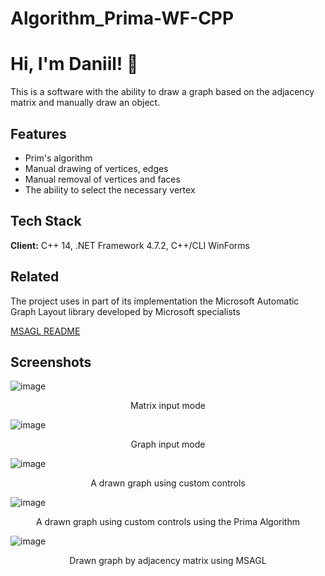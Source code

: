 # Algorithm_Prima-WF-CPP

# Hi, I'm Daniil! 👋
This is a software with the ability to draw a graph based on the adjacency matrix and manually draw an object.

## Features
- Prim's algorithm
- Manual drawing of vertices, edges
- Manual removal of vertices and faces
- The ability to select the necessary vertex

## Tech Stack

**Client:** С++ 14, .NET Framework 4.7.2, C++/CLI WinForms

## Related

The project uses in part of its implementation the Microsoft Automatic Graph Layout library developed by Microsoft specialists

[MSAGL README](https://github.com/microsoft/automatic-graph-layout#readme)

## Screenshots

![image](https://github.com/komilffo-d/Algorithm_Prima_CPP-CLI/assets/74680206/8a375a2b-4241-4b14-b8c1-84bc7e333634)
<p align="center">
Matrix input mode
</p>

![image](https://github.com/komilffo-d/Algorithm_Prima_CPP-CLI/assets/74680206/dc3e5ed1-784b-4a3f-93c2-8a7714f73244)
<p align="center">
Graph input mode
</p>

![image](https://github.com/komilffo-d/Algorithm_Prima_CPP-CLI/assets/74680206/28369e26-c593-4c7f-98bb-0a487230e3d9)
<p align="center">
A drawn graph using custom controls
</p>

![image](https://github.com/komilffo-d/Algorithm_Prima_CPP-CLI/assets/74680206/fd044c03-4b35-4c6b-b375-c789440822aa)
<p align="center">
A drawn graph using custom controls using the Prima Algorithm
</p>

![image](https://github.com/komilffo-d/Algorithm_Prima_CPP-CLI/assets/74680206/5b9bcb87-8b5b-4b0b-92ac-8634013178fd)
<p align="center">
Drawn graph by adjacency matrix using MSAGL
</p>









